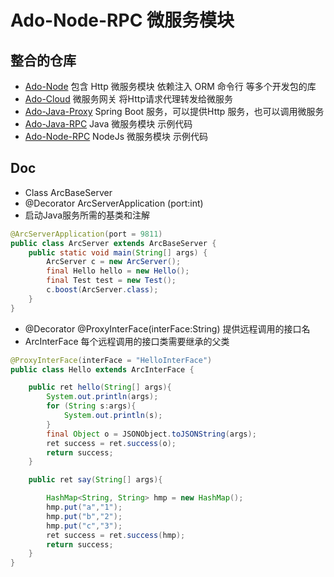 # Ado-Node-RPC 微服务模块

## 整合的仓库
- [Ado-Node](https://github.com/chelizichen/ado-node) 包含 Http 微服务模块 依赖注入 ORM 命令行 等多个开发包的库
- [Ado-Cloud](https://github.com/chelizichen/ado-cloud) 微服务网关 将Http请求代理转发给微服务
- [Ado-Java-Proxy](https://github.com/chelizichen/ado-java-proxy) Spring Boot 服务，可以提供Http 服务，也可以调用微服务
- [Ado-Java-RPC](https://github.com/chelizichen/ado-java-rpc) Java 微服务模块 示例代码
- [Ado-Node-RPC](https://github.com/chelizichen/ado-node-rpc) NodeJs 微服务模块 示例代码


## Doc

- Class ArcBaseServer
- @Decorator ArcServerApplication (port:int)
- 启动Java服务所需的基类和注解
````Java
@ArcServerApplication(port = 9811)
public class ArcServer extends ArcBaseServer {
    public static void main(String[] args) {
        ArcServer c = new ArcServer();
        final Hello hello = new Hello();
        final Test test = new Test();
        c.boost(ArcServer.class);
    }
}

````

- @Decorator @ProxyInterFace(interFace:String) 提供远程调用的接口名
- ArcInterFace 每个远程调用的接口类需要继承的父类
````Java
@ProxyInterFace(interFace = "HelloInterFace")
public class Hello extends ArcInterFace {

    public ret hello(String[] args){
        System.out.println(args);
        for (String s:args){
            System.out.println(s);
        }
        final Object o = JSONObject.toJSONString(args);
        ret success = ret.success(o);
        return success;
    }

    public ret say(String[] args){

        HashMap<String, String> hmp = new HashMap();
        hmp.put("a","1");
        hmp.put("b","2");
        hmp.put("c","3");
        ret success = ret.success(hmp);
        return success;
    }
}

````